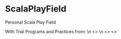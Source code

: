 # ScalaPlayField
Personal Scala Play Field

With Trial Programs and Practices from: \n
<<Programming in Scala >> \n
<<Functional Programming in Scala>>
<<Purefly Functional Data Structures>>

